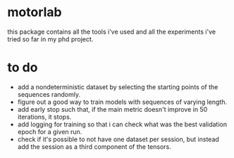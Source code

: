 # motorlab
this package contains all the tools i've used and all the experiments i've tried so far in my phd project.

# to do
- add a nondeterministic dataset by selecting the starting points of the sequences randomly.
- figure out a good way to train models with sequences of varying length.
- add early stop such that, if the main metric doesn't improve in 50 iterations, it stops.
- add logging for training so that i can check what was the best validation epoch for a given run.
- check if it's possible to not have one dataset per session, but instead add the session as a third component of the tensors.